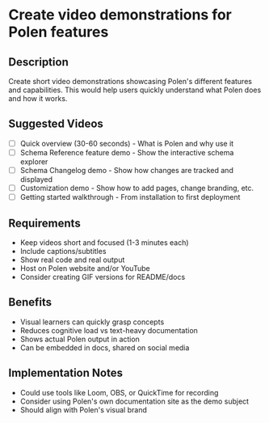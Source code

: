 # Create video demonstrations for Polen features

## Description

Create short video demonstrations showcasing Polen's different features and capabilities. This would help users quickly understand what Polen does and how it works.

## Suggested Videos

- [ ] Quick overview (30-60 seconds) - What is Polen and why use it
- [ ] Schema Reference feature demo - Show the interactive schema explorer
- [ ] Schema Changelog demo - Show how changes are tracked and displayed
- [ ] Customization demo - Show how to add pages, change branding, etc.
- [ ] Getting started walkthrough - From installation to first deployment

## Requirements

- Keep videos short and focused (1-3 minutes each)
- Include captions/subtitles
- Show real code and real output
- Host on Polen website and/or YouTube
- Consider creating GIF versions for README/docs

## Benefits

- Visual learners can quickly grasp concepts
- Reduces cognitive load vs text-heavy documentation
- Shows actual Polen output in action
- Can be embedded in docs, shared on social media

## Implementation Notes

- Could use tools like Loom, OBS, or QuickTime for recording
- Consider using Polen's own documentation site as the demo subject
- Should align with Polen's visual brand

